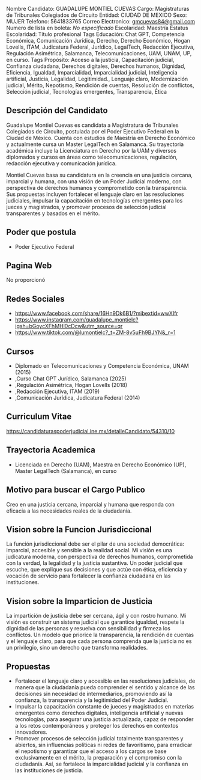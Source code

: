 Nombre Candidato: GUADALUPE MONTIEL CUEVAS
Cargo: Magistraturas de Tribunales Colegiados de Circuito
Entidad: CIUDAD DE MEXICO
Sexo: MUJER
Telefono: 5641833765
Correo Electronico: gmcuevas84@gmail.com
Numero de lista en boleta: *No especificado*
Escolaridad: Maestría
Estatus Escolaridad: Título profesional
Tags Educación: Chat GPT, Competencia Económica, Comunicación Jurídica, Derecho, Derecho Económico, Hogan Lovells, ITAM, Judicatura Federal, Jurídico, LegalTech, Redacción Ejecutiva, Regulación Asimétrica, Salamanca, Telecomunicaciones, UAM, UNAM, UP, en curso.
Tags Propósito: Acceso a la justicia, Capacitación judicial, Confianza ciudadana, Derechos digitales, Derechos humanos, Dignidad, Eficiencia, Igualdad, Imparcialidad, Imparcialidad judicial, Inteligencia artificial, Justicia, Legalidad, Legitimidad., Lenguaje claro, Modernización judicial, Mérito, Nepotismo, Rendición de cuentas, Resolución de conflictos, Selección judicial, Tecnologías emergentes, Transparencia, Ética


## Descripción del Candidato 

Guadalupe Montiel Cuevas es candidata a Magistratura de Tribunales Colegiados de Circuito, postulada por el Poder Ejecutivo Federal en la Ciudad de México. Cuenta con estudios de Maestría en Derecho Económico y actualmente cursa un Master LegalTech en Salamanca. Su trayectoria académica incluye la Licenciatura en Derecho por la UAM y diversos diplomados y cursos en áreas como telecomunicaciones, regulación, redacción ejecutiva y comunicación jurídica.

Montiel Cuevas basa su candidatura en la creencia en una justicia cercana, imparcial y humana, con una visión de un Poder Judicial moderno, con perspectiva de derechos humanos y comprometido con la transparencia. Sus propuestas incluyen fortalecer el lenguaje claro en las resoluciones judiciales, impulsar la capacitación en tecnologías emergentes para los jueces y magistrados, y promover procesos de selección judicial transparentes y basados en el mérito.


## Poder que postula

- Poder Ejecutivo Federal


## Pagina Web

No proporcionó


## Redes Sociales

- https://www.facebook.com/share/16Hn9Dk6B1/?mibextid=wwXIfr
- https://www.instagram.com/guadalupe_montielc?igsh=bGoycXFhMHl0cDcw&utm_source=qr
- https://www.tiktok.com/@lumontielc?_t=ZM-8v5uFh9BJYN&_r=1


## Cursos

- Diplomado en Telecomunicaciones y Competencia Económica, UNAM (2015)
- ,Curso Chat GPT Jurídico, Salamanca (2025)
- ,Regulación Asimétrica, Hogan Lovells (2018)
- ,Redacción Ejecutiva, ITAM (2019)
- ,Comunicación Jurídica, Judicatura Federal (2014)


## Curriculum Vitae

https://candidaturaspoderjudicial.ine.mx/detalleCandidato/54310/10


## Trayectoria Academica

- Licenciada en Derecho (UAM), Maestra en Derecho Económico (UP), Master LegalTech (Salamanca), en curso


## Motivo para buscar el Cargo Publico

Creo en una justicia cercana, imparcial y humana que responda con eficacia a las necesidades reales de la ciudadanía.


## Vision sobre la Funcion Jurisdiccional

La función jurisdiccional debe ser el pilar de una sociedad democrática: imparcial, accesible y sensible a la realidad social. Mi visión es una judicatura moderna, con perspectiva de derechos humanos, comprometida con la verdad, la legalidad y la justicia sustantiva. Un poder judicial que escuche, que explique sus decisiones y que actúe con ética, eficiencia y vocación de servicio para fortalecer la confianza ciudadana en las instituciones.


## Vision sobre la Imparticion de Justicia

La impartición de justicia debe ser cercana, ágil y con rostro humano. Mi visión es construir un sistema judicial que garantice igualdad, respete la dignidad de las personas y resuelva con sensibilidad y firmeza los conflictos. Un modelo que priorice la transparencia, la rendición de cuentas y el lenguaje claro, para que cada persona comprenda que la justicia no es un privilegio, sino un derecho que transforma realidades.


## Propuestas

- Fortalecer el lenguaje claro y accesible en las resoluciones judiciales, de manera que la ciudadanía pueda comprender el sentido y alcance de las decisiones sin necesidad de intermediarios, promoviendo así la confianza, la transparencia y la legitimidad del Poder Judicial.
- Impulsar la capacitación constante de jueces y magistrados en materias emergentes como derechos digitales, inteligencia artificial y nuevas tecnologías, para asegurar una justicia actualizada, capaz de responder a los retos contemporáneos y proteger los derechos en contextos innovadores.
- Promover procesos de selección judicial totalmente transparentes y abiertos, sin influencias políticas ni redes de favoritismo, para erradicar el nepotismo y garantizar que el acceso a los cargos se base exclusivamente en el mérito, la preparación y el compromiso con la ciudadanía. Así, se fortalece la imparcialidad judicial y la confianza en las instituciones de justicia.

